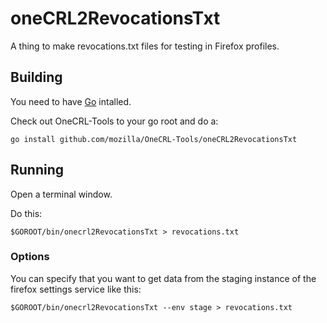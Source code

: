 # oneCRL2RevocationsTxt
A thing to make revocations.txt files for testing in Firefox profiles.

## Building
You need to have [Go](https://golang.org) intalled.

Check out OneCRL-Tools to your go root and do a:

```
go install github.com/mozilla/OneCRL-Tools/oneCRL2RevocationsTxt
```

## Running
Open a terminal window.

Do this:
```
$GOROOT/bin/onecrl2RevocationsTxt > revocations.txt
```

### Options

You can specify that you want to get data from the staging instance of the
firefox settings service like this:

```
$GOROOT/bin/onecrl2RevocationsTxt --env stage > revocations.txt
```
